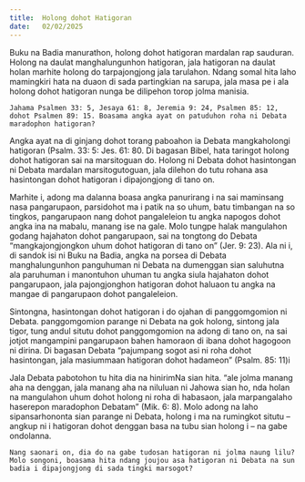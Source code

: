 ```yaml
---
title:  Holong dohot Hatigoran
date:   02/02/2025
---
```


Buku na Badia manurathon, holong dohot hatigoran mardalan rap sauduran. Holong na daulat manghalungunhon hatigoran, jala hatigoran na daulat holan marhite holong do tarpajongjong jala tarulahon. Ndang somal hita laho mamingkiri hata na duaon di sada partingkian na sarupa, jala masa pe i ala holong dohot hatigoran nunga be dilipehon torop jolma manisia.

`Jahama Psalmen 33: 5, Jesaya 61: 8, Jeremia 9: 24, Psalmen 85: 12, dohot Psalmen 89: 15. Boasama angka ayat on patuduhon roha ni Debata maradophon hatigoran?`

Angka ayat na di ginjang dohot torang paboahon ia Debata mangkaholongi hatigoran (Psalm. 33: 5: Jes. 61: 80. Di bagasan Bibel, hata taringot holong dohot hatigoran sai na marsitoguan do. Holong ni Debata dohot hasintongan ni Debata mardalan marsitogutoguan, jala dilehon do tutu rohana asa hasintongan dohot hatigoran i dipajongjong di tano on.

Marhite i, adong ma dalanna boasa angka panurirang i na sai maminsang nasa pangarupaon, parsidohot ma i patik na so uhum, batu timbangan na so tingkos, pangarupaon nang dohot pangaleleion tu angka napogos dohot angka ina na mabalu, manang ise na gale. Molo tungpe halak mangulahon godang hajahaton dohot pangarupaon, sai na tongtong do Debata “mangkajongjongkon uhum dohot hatigoran di tano on” (Jer. 9: 23). Ala ni i, di sandok isi ni Buku na Badia, angka na porsea di Debata manghalungunhon panguhuman ni Debata na dumenggan sian saluhutna ala paruhuman i manontuhon uhuman tu angka siula hajahaton dohot pangarupaon, jala pajongjonghon hatigoran dohot haluaon tu angka na mangae di pangarupaon dohot pangaleleion.

Sintongna, hasintongan dohot hatigoran i do ojahan di panggomgomion ni Debata. panggomgomion parange ni Debata na gok holong, sintong jala tigor, tung andul situtu dohot panggomgomion na adong di tano on, na sai jotjot mangampini pangarupaon bahen hamoraon di ibana dohot hagogoon ni dirina. Di bagasan Debata “pajumpang sogot asi ni roha dohot hasintongan, jala masiummaan hatigoran dohot hadameon” (Psalm. 85: 11)i

Jala Debata pabotohon tu hita dia na hinirimNa sian hita. “ale jolma manang aha na denggan, jala manang aha na niluluan ni Jahowa sian ho, nda holan na mangulahon uhum dohot holong ni roha di habasaon, jala marpangalaho haserepon maradophon Debatam” (Mik. 6: 8). Molo adong na laho sipansarhononta sian parange ni Debata, holong i ma na rumingkot situtu – angkup ni i hatigoran dohot denggan basa na tubu sian holong i – na gabe ondolanna.

`Nang saonari on, dia do na gabe tudosan hatigoran ni jolma naung lilu? Molo songoni, boasama hita ndang joujou asa hatigoran ni Debata na sun badia i dipajongjong di sada tingki marsogot?`
